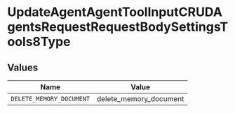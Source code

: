# UpdateAgentAgentToolInputCRUDAgentsRequestRequestBodySettingsTools8Type


## Values

| Name                     | Value                    |
| ------------------------ | ------------------------ |
| `DELETE_MEMORY_DOCUMENT` | delete_memory_document   |